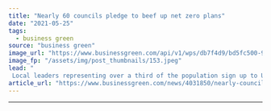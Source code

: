 ```yaml
---
title: "Nearly 60 councils pledge to beef up net zero plans"
date: "2021-05-25"
tags: 
  - business green
source: "business green"
image_url: "https://www.businessgreen.com/api/v1/wps/db7f4d9/bd5fc500-97f1-4551-8b2b-d67f856c77c6/4/london-view-185x114.jpeg"
image_fp: "/assets/img/post_thumbnails/153.jpeg"
lead: "
 Local leaders representing over a third of the population sign up to UK100 initiative that aims to deliver net zero emission communities by 2045 ..."
article_url: "https://www.businessgreen.com/news/4031850/nearly-councils-pledge-beef-net-zero-plans"
---
```


---
